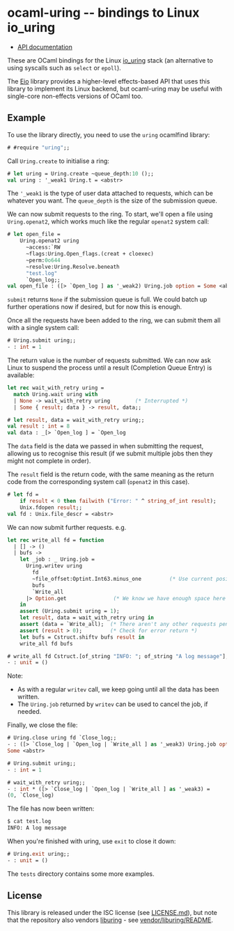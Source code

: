 # ocaml-uring -- bindings to Linux io_uring

* [API documentation](https://ocaml-multicore.github.io/ocaml-uring/uring/index.html)

These are OCaml bindings for the Linux [io_uring][liburing] stack
(an alternative to using syscalls such as `select` or `epoll`).

The [Eio][] library provides a higher-level effects-based API
that uses this library to implement its Linux backend,
but ocaml-uring may be useful with single-core non-effects versions of OCaml too.

## Example

To use the library directly, you need to use the `uring` ocamlfind library:

```ocaml
# #require "uring";;
```

Call `Uring.create` to initialise a ring:

```ocaml
# let uring = Uring.create ~queue_depth:10 ();;
val uring : '_weak1 Uring.t = <abstr>
```

The `'_weak1` is the type of user data attached to requests, which can be whatever you want.
The `queue_depth` is the size of the submission queue.

We can now submit requests to the ring.
To start, we'll open a file using `Uring.openat2`, which works much like the regular `openat2` system call:

```ocaml
# let open_file =
    Uring.openat2 uring
      ~access:`RW
      ~flags:Uring.Open_flags.(creat + cloexec)
      ~perm:0o644
      ~resolve:Uring.Resolve.beneath
      "test.log"
      `Open_log;;
val open_file : ([> `Open_log ] as '_weak2) Uring.job option = Some <abstr>
```

`submit` returns `None` if the submission queue is full.
We could batch up further operations now if desired, but for now this is enough.

Once all the requests have been added to the ring, we can submit them all with a single system call:

```ocaml
# Uring.submit uring;;
- : int = 1
```

The return value is the number of requests submitted.
We can now ask Linux to suspend the process until a result (Completion Queue Entry) is available:

```ocaml
let rec wait_with_retry uring =
  match Uring.wait uring with
  | None -> wait_with_retry uring        (* Interrupted *)
  | Some { result; data } -> result, data;;
```

<!-- $MDX non-deterministic=output -->
```ocaml
# let result, data = wait_with_retry uring;;
val result : int = 8
val data : _[> `Open_log ] = `Open_log
```

The `data` field is the data we passed in when submitting the request, allowing us to recognise this result
(if we submit multiple jobs then they might not complete in order).

The `result` field is the return code,
with the same meaning as the return code from the corresponding system call (`openat2` in this case).

```ocaml
# let fd =
    if result < 0 then failwith ("Error: " ^ string_of_int result);
    Unix.fdopen result;;
val fd : Unix.file_descr = <abstr>
```

We can now submit further requests. e.g.

```ocaml
let rec write_all fd = function
  | [] -> ()
  | bufs ->
    let _job : _ Uring.job =
      Uring.writev uring
        fd
        ~file_offset:Optint.Int63.minus_one         (* Use current position *)
        bufs
        `Write_all
      |> Option.get               (* We know we have enough space here *)
    in
    assert (Uring.submit uring = 1);
    let result, data = wait_with_retry uring in
    assert (data = `Write_all);  (* There aren't any other requests pending *)
    assert (result > 0);         (* Check for error return *)
    let bufs = Cstruct.shiftv bufs result in
    write_all fd bufs
```

```ocaml
# write_all fd Cstruct.[of_string "INFO: "; of_string "A log message"];;
- : unit = ()
```

Note:
- As with a regular `writev` call, we keep going until all the data has been written.
- The `Uring.job` returned by `writev` can be used to cancel the job, if needed.

Finally, we close the file:

```ocaml
# Uring.close uring fd `Close_log;;
- : ([> `Close_log | `Open_log | `Write_all ] as '_weak3) Uring.job option =
Some <abstr>

# Uring.submit uring;;
- : int = 1

# wait_with_retry uring;;
- : int * ([> `Close_log | `Open_log | `Write_all ] as '_weak3) =
(0, `Close_log)
```

The file has now been written:

```sh
$ cat test.log
INFO: A log message
```

When you're finished with uring, use `exit` to close it down:

```ocaml
# Uring.exit uring;;
- : unit = ()
```

The `tests` directory contains some more examples.

## License

This library is released under the ISC license (see [LICENSE.md](./LICENSE.md)),
but note that the repository also vendors [liburing][] -
see [vendor/liburing/README](./vendor/liburing/README).

[liburing]: https://github.com/axboe/liburing
[Eio]: https://github.com/ocaml-multicore/eio
